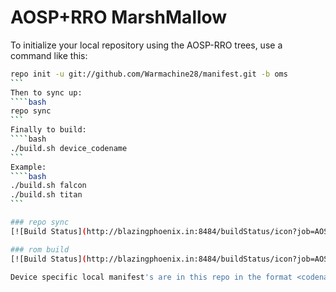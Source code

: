 AOSP+RRO MarshMallow
===========

To initialize your local repository using the AOSP-RRO trees, use a command like this:
````bash
repo init -u git://github.com/Warmachine28/manifest.git -b oms
```
Then to sync up:
````bash
repo sync
```
Finally to build:
````bash
./build.sh device_codename
```
Example:
````bash
./build.sh falcon
./build.sh titan
```

### repo sync
[![Build Status](http://blazingphoenix.in:8484/buildStatus/icon?job=AOSP-RRO-Sync)](http://blazingphoenix.in:8484/job/AOSP-RRO-Sync/)

### rom build
[![Build Status](http://blazingphoenix.in:8484/buildStatus/icon?job=AOSP-RRO)](http://blazingphoenix.in:8484/job/AOSP-RRO/)

Device specific local manifest's are in this repo in the format <codename>.xml
